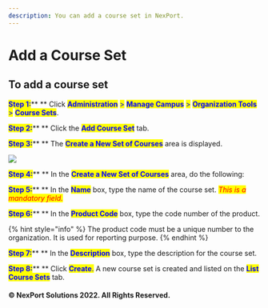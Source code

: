 ```yaml
---
description: You can add a course set in NexPort.
---
```


# Add a Course Set

## **To add a course set**

<mark style="color:blue;">**Step 1:**</mark>**  **  Click <mark style="color:blue;">**Administration**</mark> <mark style="color:blue;"></mark><mark style="color:blue;">></mark> <mark style="color:blue;"></mark><mark style="color:blue;">**Manage Campus**</mark> <mark style="color:blue;"></mark><mark style="color:blue;">></mark> <mark style="color:blue;"></mark><mark style="color:blue;">**Organization Tools**</mark> <mark style="color:blue;"></mark><mark style="color:blue;">></mark> <mark style="color:blue;"></mark><mark style="color:blue;">**Course Sets**</mark>.

<mark style="color:blue;">**Step 2:**</mark>**  **  Click the <mark style="color:blue;">**Add Course Set**</mark> tab.

<mark style="color:blue;">**Step 3:**</mark>**  **  The <mark style="color:blue;">**Create a New Set of Courses**</mark> area is displayed.

![](https://www.nexportcampus.com/Content/Guides/aweb/Content/Resources/Images/OT\_Course\_Sets/Add\_Course\_Set\_550x243.png)

<mark style="color:blue;">**Step 4:**</mark>**  **  In the <mark style="color:blue;">**Create a New Set of Courses**</mark> area, do the following:

<mark style="color:blue;">**Step 5:**</mark>**  **  In the <mark style="color:blue;">**Name**</mark> box, type the name of the course set. _<mark style="color:red;background-color:yellow;">This is a mandatory field.</mark>_

<mark style="color:blue;">**Step 6:**</mark>**  **  In the <mark style="color:blue;">**Product Code**</mark> box, type the code number of the product.

{% hint style="info" %}
The product code must be a unique number to the organization. It is used for reporting purpose.
{% endhint %}

<mark style="color:blue;">**Step 7:**</mark>**  **  In the <mark style="color:blue;">**Description**</mark> box, type the description for the course set.

<mark style="color:blue;">**Step 8:**</mark>**  ** Click <mark style="color:blue;">**Create**</mark><mark style="color:blue;">.</mark> A new course set is created and listed on the <mark style="color:blue;">**List Course Sets**</mark> tab.

#### © NexPort Solutions 2022. All Rights Reserved.
